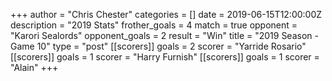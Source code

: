 +++
author = "Chris Chester"
categories = []
date = 2019-06-15T12:00:00Z
description = "2019 Stats"
frother_goals = 4
match = true
opponent = "Karori Sealords"
opponent_goals = 2
result = "Win"
title = "2019 Season - Game 10"
type = "post"
[[scorers]]
goals = 2
scorer = "Yarride Rosario"
[[scorers]]
goals = 1
scorer = "Harry Furnish"
[[scorers]]
goals = 1
scorer = "Alain"
+++